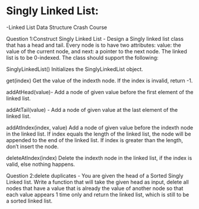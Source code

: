 # Singly Linked List:

-Linked List Data Structure Crash Course

Question 1:Construct Singly Linked List - Design a Singly linked list class that has a head and tail. Every node is to have two attributes: value:  the value of the current node, and next: a pointer to the next node. The linked list is to be 0-indexed. The class should support the following:

SinglyLinkedList() Initializes the SinglyLinkedList object.

get(index) Get the value of the indexth node. If the index is invalid, return -1.

addAtHead(value)- Add a node of given value before the first element of the linked list.

addAtTail(value) -  Add a node of given value at the last element of the linked list.

addAtIndex(index, value) Add a node of given value before the indexth node in the linked list. If index equals the length of the linked list, the node will be appended to the end of the linked list. If index is greater than the length, don’t insert the node.

deleteAtIndex(index) Delete the indexth node in the linked list, if the index is valid, else nothing happens.

Question 2:delete duplicates - You are given the head of a Sorted Singly Linked list. Write a function that will take the given head as input, delete all nodes that have a value that is already the value of another node so that each value appears 1 time only and return the linked list, which is still to be a sorted linked list.

